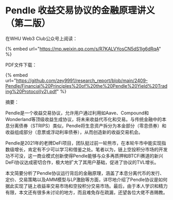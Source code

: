 # Pendle 收益交易协议的金融原理讲义（第二版）

在WHU Web3 Club公众号上阅读：

{% embed url="https://mp.weixin.qq.com/s/R7KALVYosCN5dS1Ig6dRqA" %}

PDF文件下载：

{% embed url="https://github.com/zey9991/research_report/blob/main/2409-Pendle/Financial%20Principles%20of%20the%20Pendle%20Yield%20Trading%20Protocol(v2).pdf" %}

摘要：

Pendle是一个收益交易协议，允许用户通过利用如Aave、Compound和Wonderland等顶级收益生成协议，将未来收益代币化和交易。与传统金融中的本息分离债券（STRIPS）类似，Pendle将生息资产拆分为本金部分（零息债券）和收益组成部分（息票或浮动利率债券），从而创造新的收益交易机会。

Pendle是2021年的老牌DeFi项目，团队挺过前一轮熊市，在本轮牛市中能实现指数级增长，肯定有不少可以学习和借鉴之处。笔者以为，链上空投积分市场的开发功不可没，这一商业模式创新使得Pendle能够与众多再质押和BTCFi赛道的新兴DeFi协议达成密切合作，极大地扩大了其用户基础，促进了协议的TVL增长。

本文简要分析了Pendle协议运行背后的金融原理，涵盖了本息分离代币的发行、定价、交易策略以及AMM模型与LP激励等方面，详尽地介绍了Pendle协议是如何据此实现了链上收益率交易市场和空投积分交易市场。最后，由于本人学识和精力有限，本文还有很多未讨论的地方，而且难免存在疏漏，还望各位大佬不吝赐教。

